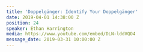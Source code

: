 ```yaml
---
title: 'Doppelgänger: Identify Your Doppelgänger'
date: 2019-04-01 14:38:00 Z
position: 24
speaker: Ethan Harrington
media: https://www.youtube.com/embed/DLN-lddVQO4
message_date: 2019-03-31 10:00:00 Z
---
```


